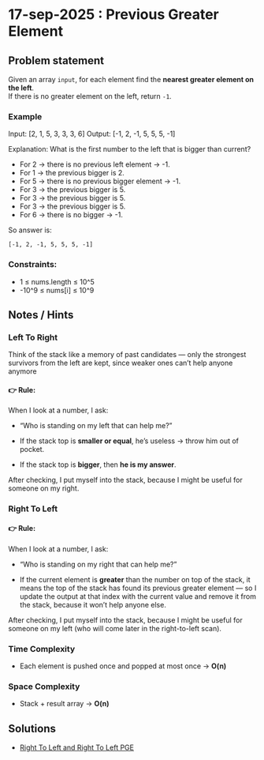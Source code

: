 # 17-sep-2025 : Previous Greater Element

## Problem statement

Given an array `input`, for each element find the **nearest greater element on the left**.  
If there is no greater element on the left, return `-1`.

### Example

Input:  [2, 1, 5, 3, 3, 3, 6]
Output: [-1, 2, -1, 5, 5, 5, -1]

Explanation:
 What is the first number to the left that is bigger than current?
- For 2 → there is no previous left element -> -1.
- For 1 → the previous bigger is 2.
- For 5 → there is no previous bigger element -> -1.
- For 3 → the previous bigger is 5.
- For 3 → the previous bigger is 5.
- For 3 → the previous bigger is 5.
- For 6 → there is no bigger → -1.


So answer is:

    [-1, 2, -1, 5, 5, 5, -1]

### Constraints:

- 1 ≤ nums.length ≤ 10^5
- -10^9 ≤ nums[i] ≤ 10^9


## Notes / Hints
### Left To Right
Think of the stack like a memory of past candidates — only the strongest survivors from the left are kept, since weaker ones can’t help anyone anymore

#### 👉 Rule:
When I look at a number, I ask:

- “Who is standing on my left that can help me?”

- If the stack top is **smaller or equal**, he’s useless → throw him out of pocket.

- If the stack top is **bigger**, then **he is my answer**.

After checking, I put myself into the stack, because I might be useful for someone on my right.

### Right To Left
 #### 👉 Rule:
When I look at a number, I ask:

- “Who is standing on my right that can help me?”

- If the current element is **greater** than the number on top of the stack, it means the top of the stack has found its previous greater element — so I update the output at that index with the current value and remove it from the stack, because it won’t help anyone else.

After checking, I put myself into the stack, because I might be useful for someone on my left (who will come later in the right-to-left scan).


### Time Complexity
- Each element is pushed once and popped at most once → **O(n)**

### Space Complexity
- Stack + result array → **O(n)**


## Solutions

- [Right To Left and Right To Left PGE](../../../../src/main/kotlin/monotonic/drills/PreviousGreaterElement.kt)